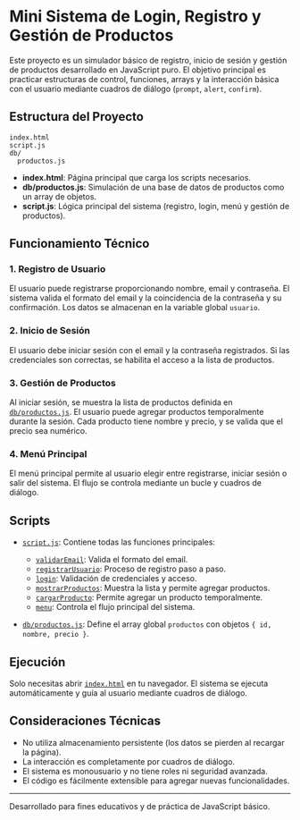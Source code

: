# Mini Sistema de Login, Registro y Gestión de Productos

Este proyecto es un simulador básico de registro, inicio de sesión y gestión de productos desarrollado en JavaScript puro. El objetivo principal es practicar estructuras de control, funciones, arrays y la interacción básica con el usuario mediante cuadros de diálogo (`prompt`, `alert`, `confirm`).

## Estructura del Proyecto

```
index.html
script.js
db/
  productos.js
```

- **index.html**: Página principal que carga los scripts necesarios.
- **db/productos.js**: Simulación de una base de datos de productos como un array de objetos.
- **script.js**: Lógica principal del sistema (registro, login, menú y gestión de productos).

## Funcionamiento Técnico

### 1. Registro de Usuario

El usuario puede registrarse proporcionando nombre, email y contraseña. El sistema valida el formato del email y la coincidencia de la contraseña y su confirmación. Los datos se almacenan en la variable global `usuario`.

### 2. Inicio de Sesión

El usuario debe iniciar sesión con el email y la contraseña registrados. Si las credenciales son correctas, se habilita el acceso a la lista de productos.

### 3. Gestión de Productos

Al iniciar sesión, se muestra la lista de productos definida en [`db/productos.js`](db/productos.js). El usuario puede agregar productos temporalmente durante la sesión. Cada producto tiene nombre y precio, y se valida que el precio sea numérico.

### 4. Menú Principal

El menú principal permite al usuario elegir entre registrarse, iniciar sesión o salir del sistema. El flujo se controla mediante un bucle y cuadros de diálogo.

## Scripts

- [`script.js`](script.js): Contiene todas las funciones principales:
  - [`validarEmail`](script.js): Valida el formato del email.
  - [`registrarUsuario`](script.js): Proceso de registro paso a paso.
  - [`login`](script.js): Validación de credenciales y acceso.
  - [`mostrarProductos`](script.js): Muestra la lista y permite agregar productos.
  - [`cargarProducto`](script.js): Permite agregar un producto temporalmente.
  - [`menu`](script.js): Controla el flujo principal del sistema.

- [`db/productos.js`](db/productos.js): Define el array global `productos` con objetos `{ id, nombre, precio }`.

## Ejecución

Solo necesitas abrir [`index.html`](index.html) en tu navegador. El sistema se ejecuta automáticamente y guía al usuario mediante cuadros de diálogo.

## Consideraciones Técnicas

- No utiliza almacenamiento persistente (los datos se pierden al recargar la página).
- La interacción es completamente por cuadros de diálogo.
- El sistema es monousuario y no tiene roles ni seguridad avanzada.
- El código es fácilmente extensible para agregar nuevas funcionalidades.

---

Desarrollado para fines educativos y de práctica de JavaScript básico.